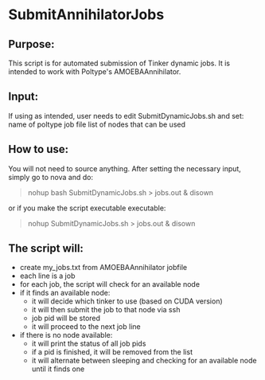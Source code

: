 # SubmitAnnihilatorJobs

## Purpose:
This script is for automated submission of Tinker dynamic jobs. It is intended to work with Poltype's AMOEBAAnnihilator.

## Input:
If using as intended, user needs to edit SubmitDynamicJobs.sh and set:
name of poltype job file
list of nodes that can be used

## How to use:
You will not need to source anything. After setting the necessary input, simply go to nova and do:

> nohup bash SubmitDynamicJobs.sh > jobs.out & disown

or if you make the script executable executable:

> nohup SubmitDynamicJobs.sh > jobs.out & disown

## The script will:

- create my_jobs.txt from AMOEBAAnnihilator jobfile
- each line is a job
- for each job, the script will check for an available node
- if it finds an available node:
  - it will decide which tinker to use (based on CUDA version)
  - it will then submit the job to that node via ssh
  - job pid will be stored
  - it will proceed to the next job line
- if there is no node available:
  - it will print the status of all job pids
  - if a pid is finished, it will be removed from the list
  - it will alternate between sleeping and checking for an available node until it finds one
